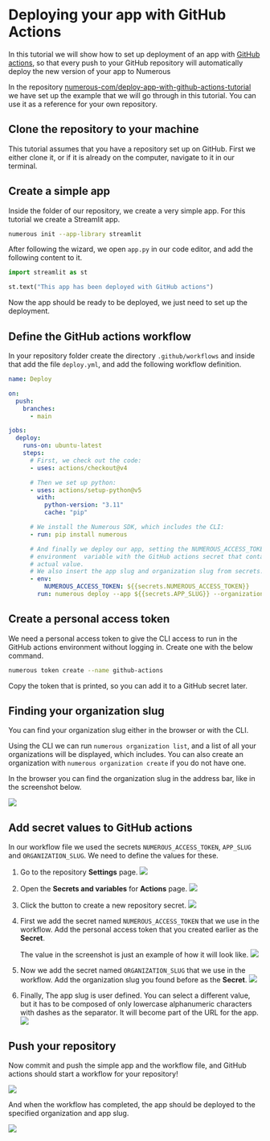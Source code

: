 # Deploying your app with GitHub Actions

In this tutorial we will show how to set up deployment of an app with
[GitHub actions](https://github.com/features/actions), so that every push to
your GitHub repository will automatically deploy the new version of your app to
Numerous

In the repository
[numerous-com/deploy-app-with-github-actions-tutorial](https://github.com/numerous-com/deploy-app-with-github-actions-tutorial)
we have set up the example that we will go through in this tutorial. You can use
it as a reference for your own repository.

## Clone the repository to your machine

This tutorial assumes that you have a repository set up on GitHub. First we
either clone it, or if it is already on the computer, navigate to it in our
terminal.

## Create a simple app

Inside the folder of our repository, we create a very simple app. For this
tutorial we create a Streamlit app.

```bash
numerous init --app-library streamlit
```

After following the wizard, we open `app.py` in our code editor, and
add the following content to it.

```python copy
import streamlit as st

st.text("This app has been deployed with GitHub actions")
```

Now the app should be ready to be deployed, we just need to set up the
deployment.

## Define the GitHub actions workflow

In your repository folder create the directory `.github/workflows` and inside
that add the file `deploy.yml`, and add the following workflow definition.

```yaml
name: Deploy

on:
  push:
    branches:
      - main

jobs:
  deploy:
    runs-on: ubuntu-latest
    steps:
      # First, we check out the code:
      - uses: actions/checkout@v4

      # Then we set up python:
      - uses: actions/setup-python@v5
        with:
          python-version: "3.11"
          cache: "pip"

      # We install the Numerous SDK, which includes the CLI:
      - run: pip install numerous

      # And finally we deploy our app, setting the NUMEROUS_ACCESS_TOKEN
      # environment  variable with the GitHub actions secret that contains the
      # actual value.
      # We also insert the app slug and organization slug from secrets.
      - env:
          NUMEROUS_ACCESS_TOKEN: ${{secrets.NUMEROUS_ACCESS_TOKEN}}
        run: numerous deploy --app ${{secrets.APP_SLUG}} --organization ${{secrets.ORGANIZATION_SLUG}}
```

## Create a personal access token

We need a personal access token to give the CLI access to run in the GitHub
actions environment without logging in. Create one with the below command.

```bash copy
numerous token create --name github-actions
```

Copy the token that is printed, so you can add it to a GitHub secret later.

## Finding your organization slug

You can find your organization slug either in the browser or with the CLI.

Using the CLI we can run `numerous organization list`, and a list of all your
organizations will be displayed, which includes. You can also create an organization with
`numerous organization create` if you do not have one.

In the browser you can find the organization slug in the address bar, like in the
screenshot below.

![](/images/numerous_github_actions_browser_organization_slug.png)

## Add secret values to GitHub actions

In our workflow file we used the secrets `NUMEROUS_ACCESS_TOKEN`, `APP_SLUG` and
`ORGANIZATION_SLUG`. We need to define the values for these.

1. Go to the repository **Settings** page.
   ![](/images/numerous_github_actions_repo_settings.png)
2. Open the **Secrets and variables** for **Actions** page.
   ![](/images/numerous_github_actions_repo_settings_actions.png)
3. Click the button to create a new repository secret.
   ![](/images/numerous_github_actions_repo_settings_actions_repository_secret.png)
4. First we add the secret named `NUMEROUS_ACCESS_TOKEN` that we use in the
   workflow. Add the personal access token that you created earlier as the
   **Secret**.

   The value in the screenshot is just an example of how it will look like.
   ![](/images/numerous_github_actions_repo_settings_add_secret_numerous_access_token.png)

5. Now we add the secret named `ORGANIZATION_SLUG` that we use in the
   workflow. Add the organization slug you found before as the **Secret**.
   ![](/images/numerous_github_actions_repo_settings_add_secret_organization_slug.png)
6. Finally, The app slug is user defined. You can select a different value, but it has
   to be composed of only lowercase alphanumeric characters with dashes as the
   separator. It will become part of the URL for the app.
   ![](/images/numerous_github_actions_repo_settings_add_secret_app_slug.png)

## Push your repository

Now commit and push the simple app and the workflow file, and GitHub actions
should start a workflow for your repository!

![](/images/numerous_github_actions_workflow_running.png)

And when the workflow has completed, the app should be deployed to the specified
organization and app slug.

![](/images/numerous_github_actions_app_deployed.png)
